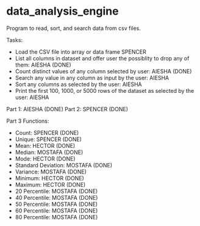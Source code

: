 # data_analysis_engine
Program to read, sort, and search data from csv files.

Tasks:
- Load the CSV file into array or data frame SPENCER
- List all columns in dataset and offer user the possiblity to drop any of them: AIESHA (DONE)
- Count distinct values of any column selected by user: AIESHA (DONE)
- Search any value in any column as input by the user: AIESHA 
- Sort any columns as selected by the user: AIESHA
- Print the first 100, 1000, or 5000 rows of the dataset as selected by the user: AIESHA

Part 1: AIESHA (DONE)
Part 2: SPENCER (DONE)

Part 3 Functions:
- Count: SPENCER (DONE)
- Unique: SPENCER (DONE)
- Mean: HECTOR (DONE)
- Median: MOSTAFA (DONE)
- Mode: HECTOR (DONE)
- Standard Deviation: MOSTAFA (DONE)
- Variance: MOSTAFA (DONE)
- Minimum: HECTOR (DONE)
- Maximum: HECTOR (DONE)
- 20 Percentile: MOSTAFA (DONE)
- 40 Percentile: MOSTAFA (DONE)
- 50 Percentile: MOSTAFA (DONE)
- 60 Percentile: MOSTAFA (DONE)
- 80 Percentile: MOSTAFA (DONE)